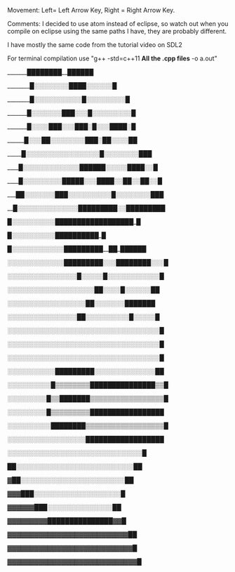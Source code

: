 Movement:
Left= Left Arrow Key,
Right = Right Arrow Key.

Comments:
I decided to use atom instead of eclipse,
so watch out when you compile on eclipse using the same paths I have,
they are probably different.

I have mostly the same code from the tutorial video on SDL2

For terminal compilation use "g++ -std=c++11 **All the .cpp files**  -o a.out"




_______████████__██████

_________█░░░░░░░░██_██░░░░░░█

________█░░░░░░░░░░░█░░░░░░░░░█

_______█░░░░░░░███░░░█░░░░░░░░░█

_______█░░░░███░░░███░█░░░████░█

______█░░░██░░░░░░░░███░██░░░░██

_____█░░░░░░░░░░░░░░░░░█░░░░░░░░███

____█░░░░░░░░░░░░░██████░░░░░████░░█

____█░░░░░░░░░█████░░░████░░██░░██░░█

___██░░░░░░░███░░░░░░░░░░█░░░░░░░░███

__█░░░░░░░░░░░░░░█████████░░█████████

█░░░░░░░░░░█████_████████_█████_█

█░░░░░░░░░░█___█_████___███_█_█

█░░░░░░░░░░░░█_████_████__██_██████

░░░░░░░░░░░░░█████████░░░████████░░░█

░░░░░░░░░░░░░░░░█░░░░░█░░░░░░░░░░░░█

░░░░░░░░░░░░░░░░░░░░██░░░░█░░░░░░██

░░░░░░░░░░░░░░░░░░██░░░░░░░███████

░░░░░░░░░░░░░░░░██░░░░░░░░░░█░░░░░█

░░░░░░░░░░░░░░░░░░░░░░░░░░░░░░░░░░░█

░░░░░░░░░░░░░░░░░░░░░░░░░░░░░░░░░░░█

░░░░░░░░░░░░░░░░░░░░░░░░░░░░░░░░░░░█

░░░░░░░░░░░█████████░░░░░░░░░░░░░░██

░░░░░░░░░░█▒▒▒▒▒▒▒▒███████████████▒▒█

░░░░░░░░░█▒▒███████▒▒▒▒▒▒▒▒▒▒▒▒▒▒▒▒▒█

░░░░░░░░░█▒▒▒▒▒▒▒▒▒█████████████████

░░░░░░░░░░████████▒▒▒▒▒▒▒▒▒▒▒▒▒▒▒▒▒▒█

░░░░░░░░░░░░░░░░░░██████████████████

░░░░░░░░░░░░░░░░░░░░░░░░░░░░░░░█

██░░░░░░░░░░░░░░░░░░░░░░░░░░░██

▓██░░░░░░░░░░░░░░░░░░░░░░░░██

▓▓▓███░░░░░░░░░░░░░░░░░░░░█

▓▓▓▓▓▓███░░░░░░░░░░░░░░░██

▓▓▓▓▓▓▓▓▓███████████████▓▓█

▓▓▓▓▓▓▓▓▓▓▓▓▓▓▓▓▓▓▓▓▓▓▓▓▓▓▓██

▓▓▓▓▓▓▓▓▓▓▓▓▓▓▓▓▓▓▓▓▓▓▓▓▓▓▓▓█

▓▓▓▓▓▓▓▓▓▓▓▓▓▓▓▓▓▓▓▓▓▓▓▓▓▓▓▓▓█

